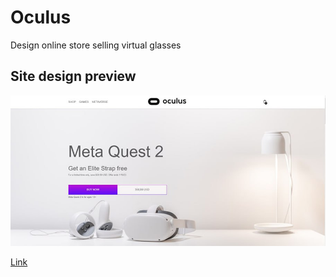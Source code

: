 # Oculus
Design online store selling virtual glasses

## Site design preview
![](oculus.jpg)

[Link](https://fixxnull.github.io/oculus/)
